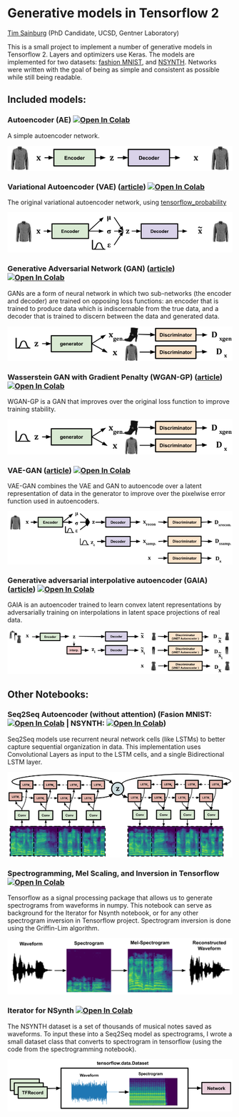 Generative models in Tensorflow 2
==============================

[Tim Sainburg](https://timsainburg.com/) (PhD Candidate, UCSD, Gentner Laboratory)

This is a small project to implement a number of generative models in Tensorflow 2. Layers and optimizers use Keras. The models are implemented for two datasets: [fashion MNIST](https://github.com/zalandoresearch/fashion-mnist), and [NSYNTH](https://magenta.tensorflow.org/datasets/nsynth). Networks were written with the goal of being as simple and consistent as possible while still being readable. 

## Included models:
### Autoencoder (AE) [![Open In Colab](https://colab.research.google.com/assets/colab-badge.svg)](https://colab.research.google.com/github/timsainb/tensorflow2-generative-models/blob/master/0.0-Autoencoder-fashion-mnist.ipynb)

A simple autoencoder network.

![an autoencoder](imgs/ae.png)

### Variational Autoencoder (VAE) ([article](https://arxiv.org/abs/1312.6114)) [![Open In Colab](https://colab.research.google.com/assets/colab-badge.svg)](https://colab.research.google.com/github/timsainb/tensorflow2-generative-models/blob/master/1.0-Variational-Autoencoder-fashion-mnist.ipynb)

The original variational autoencoder network,  using [tensorflow_probability](https://github.com/tensorflow/probability)

![variational autoencoder](imgs/vae.png)

### Generative Adversarial Network (GAN) ([article](https://arxiv.org/abs/1406.2661)) [![Open In Colab](https://colab.research.google.com/assets/colab-badge.svg)](https://colab.research.google.com/github/timsainb/tensorflow2-generative-models/blob/master/2.0-GAN-fashion-mnist.ipynb)

GANs are a form of neural network in which two sub-networks (the encoder and decoder) are trained on opposing loss functions: an encoder that is trained to produce data which is indiscernable from the true data, and a decoder that is trained to discern between the data and generated data.

![gan](imgs/gan.png)

### Wasserstein GAN with Gradient Penalty (WGAN-GP) ([article](https://arxiv.org/abs/1701.07875)) [![Open In Colab](https://colab.research.google.com/assets/colab-badge.svg)](https://colab.research.google.com/github/timsainb/tensorflow2-generative-models/blob/master/3.0-WGAN-GP-fashion-mnist.ipynb)

WGAN-GP is a GAN that improves over the original loss function to improve training stability. 

![wgan gp](imgs/gan.png)


### VAE-GAN ([article](https://arxiv.org/abs/1512.09300)) [![Open In Colab](https://colab.research.google.com/assets/colab-badge.svg)](https://colab.research.google.com/github/timsainb/tensorflow2-generative-models/blob/master/6.0-VAE-GAN-fashion-mnist.ipynb)

VAE-GAN combines the VAE and GAN to autoencode over a latent representation of data in the generator to improve over the pixelwise error function used in autoencoders. 

![vae gan](imgs/vaegan.png)

### Generative adversarial interpolative autoencoder (GAIA) ([article](https://arxiv.org/abs/1807.06650)) [![Open In Colab](https://colab.research.google.com/assets/colab-badge.svg)](https://colab.research.google.com/github/timsainb/tensorflow2-generative-models/blob/master/5.0-GAIA-fashion-mnist.ipynb)

GAIA is an autoencoder trained to learn convex latent representations by adversarially training on interpolations in latent space projections of real data. 

![generative adversarial interpolative autoencoding network](imgs/gaia.png)

## Other Notebooks:

### Seq2Seq Autoencoder (without attention) (Fasion MNIST: [![Open In Colab](https://colab.research.google.com/assets/colab-badge.svg)](https://colab.research.google.com/github/timsainb/tensorflow2-generative-models/blob/master/4.0-seq2seq-fashion-mnist.ipynb) | NSYNTH: [![Open In Colab](https://colab.research.google.com/assets/colab-badge.svg)](https://colab.research.google.com/github/timsainb/tensorflow2-generative-models/blob/master/9.0-seq2seq-NSYNTH.ipynb))

Seq2Seq models use recurrent neural network cells (like LSTMs) to better capture sequential organization in data. This implementation uses Convolutional Layers as input to the LSTM cells, and a single Bidirectional LSTM layer. 

![a seq2seq bidirectional lstm in tensorflow 2.0](imgs/seq2seq.png)

### Spectrogramming, Mel Scaling, and Inversion in Tensorflow [![Open In Colab](https://colab.research.google.com/assets/colab-badge.svg)](https://colab.research.google.com/github/timsainb/tensorflow2-generative-models/blob/master/7.0-Tensorflow-spectrograms-and-inversion.ipynb)

Tensorflow as a signal processing package that allows us to generate spectrograms from waveforms in numpy. This notebook can serve as background for the Iterator for Nsynth notebook, or for any other spectrogram inversion in Tensorflow project. Spectrogram inversion is done using the Griffin-Lim algorithm. 

![spectrogram inversion in tensorflow 2.0](imgs/spectrogram-inversion.png)


### Iterator for NSynth [![Open In Colab](https://colab.research.google.com/assets/colab-badge.svg)](https://colab.research.google.com/github/timsainb/tensorflow2-generative-models/blob/master/8.0-NSYNTH-iterator.ipynb)

The NSYNTH dataset is a set of thousands of musical notes saved as waveforms. To input these into a Seq2Seq model as spectrograms, I wrote a small dataset class that converts to spectrogram in tensorflow (using the code from the spectrogramming notebook). 

![a dataset iterator for tensorflow 2.0](imgs/nsynth-dataset.png)
